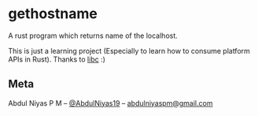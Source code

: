 # gethostname

A rust program which returns name of the localhost.

This is just a learning project (Especially to learn how to consume platform APIs in Rust). Thanks to [libc](https://github.com/rust-lang/libc) :)

## Meta

Abdul Niyas P M – [@AbdulNiyas19](https://twitter.com/AbdulNiyas19) – abdulniyaspm@gmail.com